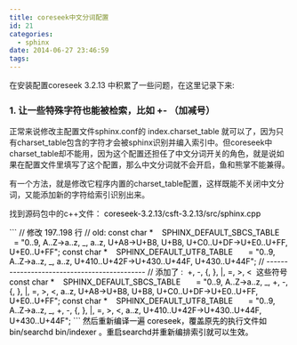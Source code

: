 ```yaml
---
title: coreseek中文分词配置
id: 21
categories:
  - sphinx
date: 2014-06-27 23:46:59
tags:
---
```


在安装配置coreseek 3.2.13 中积累了一些问题，在这里记录下来:

### 1\. 让一些特殊字符也能被检索，比如 +- （加减号）

正常来说修改主配置文件sphinx.conf的 index.charset_table 就可以了，因为只有charset_table包含的字符才会被sphinx识别并编入索引中。但coreseek中charset_table却不能用，因为这个配置还担任了中文分词开关的角色，就是说如果在配置文件里填写了这个配置，那么中文分词就不会开启，鱼和熊掌不能兼得。

有一个方法，就是修改它程序内置的charset_table配置，这样既能不关闭中文分词，又能添加新的字符给索引识别出来。

找到源码包中的c++文件： <span style="color: #000000;">coreseek-3.2.13/csft-3.2.13/src/sphinx.cpp</span>
<div style="color: #000000;">
```
// 修改 197..198 行
// old:
const char *    SPHINX_DEFAULT_SBCS_TABLE       = "0..9, A..Z->a..z, _, a..z, U+A8->U+B8, U+B8, U+C0..U+DF->U+E0..U+FF, U+E0..U+FF";
const char *    SPHINX_DEFAULT_UTF8_TABLE       = "0..9, A..Z->a..z, _, a..z, U+410..U+42F->U+430..U+44F, U+430..U+44F";
// --------------------------------------------
// 添加了 :  +, -, {, }, |, =, >, <  这些符号
const char *    SPHINX_DEFAULT_SBCS_TABLE       = "0..9, A..Z->a..z, _, +, -, {, }, |, =, >, <, a..z, U+A8->U+B8, U+B8, U+C0..U+DF->U+E0..U+FF, U+E0..U+FF";
const char *    SPHINX_DEFAULT_UTF8_TABLE       = "0..9, A..Z->a..z, _, +, -, {, }, |, =, >, <, a..z, U+410..U+42F->U+430..U+44F, U+430..U+44F";
```
然后重新编译一遍 coreseek，覆盖原先的执行文件如 bin/searchd bin/indexer 。重启searchd并重新编排索引就可以生效。

</div>